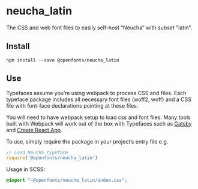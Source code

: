 
# neucha_latin

The CSS and web font files to easily self-host “Neucha” with subset "latin".

## Install

`npm install --save @openfonts/neucha_latin`

## Use

Typefaces assume you’re using webpack to process CSS and files. Each typeface
package includes all necessary font files (woff2, woff) and a CSS file with
font-face declarations pointing at these files.

You will need to have webpack setup to load css and font files. Many tools built
with Webpack will work out of the box with Typefaces such as [Gatsby](https://github.com/gatsbyjs/gatsby)
and [Create React App](https://github.com/facebookincubator/create-react-app).

To use, simply require the package in your project’s entry file e.g.

```javascript
// Load Neucha typeface
require('@openfonts/neucha_latin')
```

Usage in SCSS:
```scss
@import "~@openfonts/neucha_latin/index.css";
```
